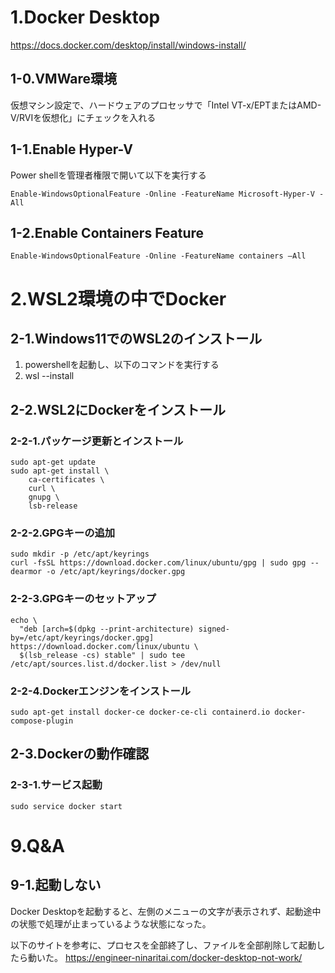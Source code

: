 # 1.Docker Desktop
https://docs.docker.com/desktop/install/windows-install/

## 1-0.VMWare環境

仮想マシン設定で、ハードウェアのプロセッサで「Intel VT-x/EPTまたはAMD-V/RVIを仮想化」にチェックを入れる

## 1-1.Enable Hyper-V
Power shellを管理者権限で開いて以下を実行する

```
Enable-WindowsOptionalFeature -Online -FeatureName Microsoft-Hyper-V -All
```

## 1-2.Enable Containers Feature

```
Enable-WindowsOptionalFeature -Online -FeatureName containers –All
```

# 2.WSL2環境の中でDocker

## 2-1.Windows11でのWSL2のインストール

1. powershellを起動し、以下のコマンドを実行する
2. wsl --install

## 2-2.WSL2にDockerをインストール

### 2-2-1.パッケージ更新とインストール

```
sudo apt-get update
sudo apt-get install \
    ca-certificates \
    curl \
    gnupg \
    lsb-release
```

### 2-2-2.GPGキーの追加

```
sudo mkdir -p /etc/apt/keyrings
curl -fsSL https://download.docker.com/linux/ubuntu/gpg | sudo gpg --dearmor -o /etc/apt/keyrings/docker.gpg
```

### 2-2-3.GPGキーのセットアップ

```
echo \
  "deb [arch=$(dpkg --print-architecture) signed-by=/etc/apt/keyrings/docker.gpg] https://download.docker.com/linux/ubuntu \
  $(lsb_release -cs) stable" | sudo tee /etc/apt/sources.list.d/docker.list > /dev/null
```

### 2-2-4.Dockerエンジンをインストール

```
sudo apt-get install docker-ce docker-ce-cli containerd.io docker-compose-plugin
```

## 2-3.Dockerの動作確認

### 2-3-1.サービス起動

```
sudo service docker start
```


# 9.Q&A

## 9-1.起動しない

Docker Desktopを起動すると、左側のメニューの文字が表示されず、起動途中の状態で処理が止まっているような状態になった。

以下のサイトを参考に、プロセスを全部終了し、ファイルを全部削除して起動したら動いた。
https://engineer-ninaritai.com/docker-desktop-not-work/